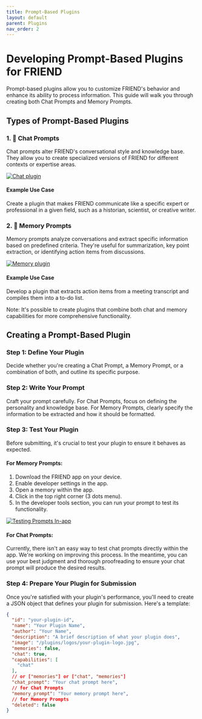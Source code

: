 ```yaml
---
title: Prompt-Based Plugins
layout: default
parent: Plugins
nav_order: 2
---
```


# Developing Prompt-Based Plugins for FRIEND

Prompt-based plugins allow you to customize FRIEND's behavior and enhance its ability to process information. This guide
will walk you through creating both Chat Prompts and Memory Prompts.

## Types of Prompt-Based Plugins

### 1. 💬 Chat Prompts

Chat prompts alter FRIEND's conversational style and knowledge base. They allow you to create specialized versions of
FRIEND for different contexts or expertise areas.

[![Chat plugin](https://img.youtube.com/vi/k1XhccNDT94/0.jpg)](https://youtube.com/shorts/k1XhccNDT94)

#### Example Use Case

Create a plugin that makes FRIEND communicate like a specific expert or professional in a given field, such as a
historian, scientist, or creative writer.

### 2. 🧠 Memory Prompts

Memory prompts analyze conversations and extract specific information based on predefined criteria. They're useful for
summarization, key point extraction, or identifying action items from discussions.

[![Memory plugin](https://img.youtube.com/vi/Y3ehX_ueQmE/0.jpg)](https://youtube.com/shorts/Y3ehX_ueQmE)

#### Example Use Case

Develop a plugin that extracts action items from a meeting transcript and compiles them into a to-do list.

Note: It's possible to create plugins that combine both chat and memory capabilities for more comprehensive
functionality.

## Creating a Prompt-Based Plugin

### Step 1: Define Your Plugin

Decide whether you're creating a Chat Prompt, a Memory Prompt, or a combination of both, and outline its specific
purpose.

### Step 2: Write Your Prompt

Craft your prompt carefully. For Chat Prompts, focus on defining the personality and knowledge base. For Memory Prompts,
clearly specify the information to be extracted and how it should be formatted.

### Step 3: Test Your Plugin

Before submitting, it's crucial to test your plugin to ensure it behaves as expected.

#### For Memory Prompts:

1. Download the FRIEND app on your device.
2. Enable developer settings in the app.
3. Open a memory within the app.
4. Click in the top right corner (3 dots menu).
5. In the developer tools section, you can run your prompt to test its functionality.

[![Testing Prompts In-app](https://img.youtube.com/vi/MODjSoTMAh0/0.jpg)](https://youtube.com/shorts/MODjSoTMAh0)

#### For Chat Prompts:

Currently, there isn't an easy way to test chat prompts directly within the app. We're working on improving this
process. In the meantime, you can use your best judgment and thorough proofreading to ensure your chat prompt will
produce the desired results.

### Step 4: Prepare Your Plugin for Submission

Once you're satisfied with your plugin's performance, you'll need to create a JSON object that defines your plugin for
submission. Here's a template:

```json
{
  "id": "your-plugin-id",
  "name": "Your Plugin Name",
  "author": "Your Name",
  "description": "A brief description of what your plugin does",
  "image": "/plugins/logos/your-plugin-logo.jpg",
  "memories": false, 
  "chat": true,
  "capabilities": [
    "chat"
  ],
  // or ["memories"] or ["chat", "memories"]
  "chat_prompt": "Your chat prompt here",
  // for Chat Prompts
  "memory_prompt": "Your memory prompt here",
  // for Memory Prompts
  "deleted": false
}
```
